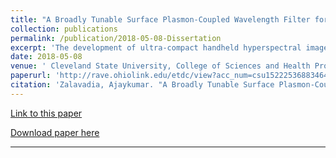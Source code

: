 ```yaml
---
title: "A Broadly Tunable Surface Plasmon-Coupled Wavelength Filter for Visible and Near Infrared Hyperspectral Imaging"
collection: publications
permalink: /publication/2018-05-08-Dissertation
excerpt: 'The development of ultra-compact handheld hyperspectral imagers has been impeded by the scarcity of small widefield tunable wavelength filters. The widefield modality is preferred for handheld imaging applications in which image registration can be performed to counter scene shift caused by irregular user motions that would thwart scanning approaches. Conventional widefield tunable filters like the liquid crystal tunable filter and acousto-optic tunable filter achieve narrow passbands across a wide spectral range by utilizing large interaction lengths, thereby increasing the thickness of the device along the optical path. In addition, these technologies rely on rather bulky external control circuitry and, in the case of acousto-optic filters, high power requirements. In the work presented here, we introduce a novel widefield tunable filter for visible and near infrared imaging based on surface plasmon coupling that can be miniaturized without sacrificing performance. The surface plasmon coupled tunable filter (SPCTF) provides diffraction limited spatial resolution with a <10nm nominal passband and a spurious free spectral range of more than 300nm. Acting on the π-polarized component, the device is limited to transmitting 50 percent of unpolarized incident light. This is higher than the throughput of comparable Lyot-based liquid crystal tunable filters that employ a series of linear polarizers. The design of the SPTF is presented along with a comparison of its performance to calculated estimates of transmittance, spectral resolution, and spectral range.'
date: 2018-05-08
venue: ' Cleveland State University, College of Sciences and Health Professions.'
paperurl: 'http://rave.ohiolink.edu/etdc/view?acc_num=csu1522253688346498'
citation: 'Zalavadia, Ajaykumar. "A Broadly Tunable Surface Plasmon-Coupled Wavelength Filter for Visible and Near Infrared Hyperspectral Imaging." Electronic Thesis or Dissertation. Cleveland State University, 2018. OhioLINK Electronic Theses and Dissertations Center. 16 Jun 2020.'
---
```

[Link to this paper](http://rave.ohiolink.edu/etdc/view?acc_num=csu1522253688346498)

[Download paper here](http://ajay1685.github.io/files/2108-05-08-Dissertaion.pdf)

---
